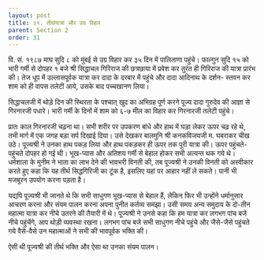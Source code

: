 ```yaml
---
layout: post
title: ३१. तीर्थयात्रा और उग्र विहार
parent: Section 2
order: 31
---
```


वि. सं. १९८७ माघ सुदि ८ को मुंबई से उग्र विहार कर ३५ दिन में पालिताणा पहुंचे। फाल्गुन सुदि १५ को भारी गर्मी से दोपहर १ बजे श्री सिद्धाचल गिरिराज की छत्रछाया में प्रवेश कर तुरंत ही गिरिराज की यात्रा प्रारंभ की। तेज धूप में उल्लासपूर्वक यात्रा कर दादा के दरबार में पहुंचे और दादा आदिनाथ के दर्शन- स्तवन कर शाम को ही वापस तलेटी आये, उसके बाद पच्चखानण लिया।

सिद्धाचलजी में थोड़े दिन की स्थिरता के पश्चात्‌ खुद का अभिग्रह पूर्ण करने पूज्य दादा गुरुदेव की आज्ञा से गिरनारजी पधारे। भारी गर्मी के दिनों में शाम को ६-७ मील का विहार कर गिरनारजी तलेटी पहुंचे।

प्रातः काल गिरनारजी चढ़ना था। सभी शरीर पर उपकरण बांधे और हाथ में घड़ा लेकर ऊपर चढ़ रहे थे, तभी मार्ग में एक जगह बड़ा सर्प दिखाई दिया। उसे देखकर बालमुनि श्री कनकविजयजी म. घबराकर चीख उठे। पूज्यश्री ने उनका हाथ पकड़ लिया और हाथ पकड़कर ही ऊपर तक पूरी यात्रा की। ऊपर पहुंचते-पहुंचते दोपहर हो गई थी। भूख-प्यास और अतिशय गर्मी से बेहाल होकर सभी अत्यन्त थक गये थे। धर्मशाला के मुनीम ने भाता का लाभ देने की भावभरी विनती की, तब पूज्यश्री ने उनकी विनती को अस्वीकार करते हुए कहा कि यह तीर्थ सिद्धगिरिजी का टूंक है, इसलिए यहां पर आहार नहीं ले सकते। पानी भी मजबूरन उपयोग करना पड़ता है।

यद्यपि पूज्यश्री भी जानते थे कि सभी साधुगण भूख-प्यास से बेहाल हैं, लेकिन फिर भी उन्होंने धर्मानुसार आचरण करना और संयम पालन करना अपना पुनीत कर्तव्य समझा। उसी समय अन्य समुदाय के दो-तीन महात्मा यात्रा कर नीचे उतरने की तैयारी में थे। पूज्यश्री ने उनसे कहा कि हम यात्रा कर लगभग पांच बजे नीचे पहुंचेंगे, आप थोड़ी व्यवस्था रखना। लगभग पांच बजे सभी साधुगण नीचे पहुंचे और जैसे-जैसे पहुंचते गये वैसे-वैसे उन महात्माओं ने सभी की भावपूर्वक भक्ति की।

ऐसी थी पूज्यश्री की तीर्थ भक्ति और ऐसा था उनका संयम पालन।